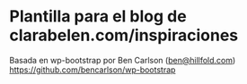 Plantilla para el blog de clarabelen.com/inspiraciones
======================================================

Basada en wp-bootstrap por Ben Carlson (ben@hillfold.com) https://github.com/bencarlson/wp-bootstrap

